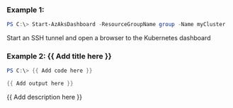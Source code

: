 ### Example 1: 
```powershell
PS C:\> Start-AzAksDashboard -ResourceGroupName group -Name myCluster

```

Start an SSH tunnel and open a browser to the Kubernetes dashboard

### Example 2: {{ Add title here }}
```powershell
PS C:\> {{ Add code here }}

{{ Add output here }}
```

{{ Add description here }}

